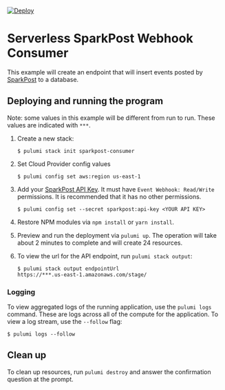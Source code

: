 [![Deploy](https://get.pulumi.com/new/button.svg)](https://app.pulumi.com/new)

# Serverless SparkPost Webhook Consumer

This example will create an endpoint that will insert events posted by [SparkPost](https://www.sparkpost.com) to a database.

## Deploying and running the program

Note: some values in this example will be different from run to run. These values are indicated
with `***`.

1. Create a new stack:

   ```
   $ pulumi stack init sparkpost-consumer
   ```

1. Set Cloud Provider config values
   ```
   $ pulumi config set aws:region us-east-1
   ```
1. Add your [SparkPost API Key](https://support.sparkpost.com/customer/portal/articles/1933377-create-api-keys). It must have `Event Webhook: Read/Write` permissions. It is recommended that it has no other permissions.
   ```
   $ pulumi config set --secret sparkpost:api-key <YOUR API KEY>
   ```
1. Restore NPM modules via `npm install` or `yarn install`.

1. Preview and run the deployment via `pulumi up`. The operation will take about 2 minutes to complete and will create 24 resources.

1. To view the url for the API endpoint, run `pulumi stack output`:

   ```
   $ pulumi stack output endpointUrl
   https://***.us-east-1.amazonaws.com/stage/
   ```

### Logging

To view aggregated logs of the running application, use the `pulumi logs` command. These are logs across all of the compute for the application. To view a log stream, use the `--follow` flag:

```
$ pulumi logs --follow
```

## Clean up

To clean up resources, run `pulumi destroy` and answer the confirmation question at the prompt.
